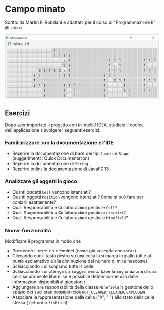# Campo minato

Scritto da Martin P. Robillard e adattato per il corso di "Programmazione II" @
Unimi.

![Screenshot of the Minesweeper application](Minesweeper.png)

## Esercizi

Dopo aver importato il progetto con in IntelliJ IDEA, studiare il codice
dell'applicazione e svolgere i seguenti esercizi.

### Familiarizzare con la documentazione e l'IDE

- Reperire la documentazione di base dei tipi `Insets` e `Stage` (suggerimento:
  Quick Documentation)
- Reperire la documentazione di `String`
- Reperire online la documentazione di JavaFX 13
  
### Analizzare gli oggetti in gioco

- Quanti oggetti `Cell` vengono istanziati?
- Quanti oggetti `Position` vengono istanziati? Come si può fare per contarli
  esattamente?
- Quali Responsabilità e Collaborazioni gestisce `Cell`?
- Quali Responsabilità e Collaborazioni gestisce `Position`?
- Quali Responsabilità e Collaborazioni gestisce `Minefield`?

### Nuove funzionalità

Modificare il programma in modo che 

- Premendo il tasto `r` s ricominci (come già succede con `enter`)
- Cliccando con il tasto destro su una cella la si marca in giallo (oltre al
  punto esclamativo e alla diminuzione del numero di mine nascoste)
- Schiacciando `s` si scoprano tutte le celle
- Schiacciando `h` si ottenga un suggerimento (cioè la segnalazione di una cella
  sicuramente libere, se è possibile determinarne una dalle informazioni
  disponibili al giocatore)
- Aggiungere alle responsabilità della classe `Minefield` la gestione dello
  spazio dei suoi stati possibili (cioè `NOT_CLEARED`, `CLEARED`, `EXPLODED`)
- Associare la rappresentazione della cella ("X", " ") allo stato della cella
  stessa (`isMined` o `!isMined`)

